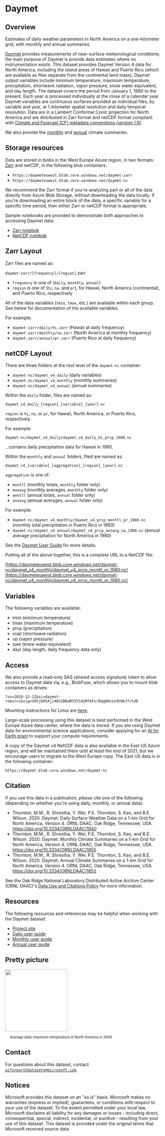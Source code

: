# Daymet

## Overview

Estimates of daily weather parameters in North America on a one-kilometer grid, with monthly and annual summaries.

[Daymet](https://daymet.ornl.gov/) provides measurements of near-surface meteorological conditions; the main purpose of Daymet is provide data estimates where no instrumentation exists.
This dataset provides Daymet Version 4 data for North America, including the island areas of Hawaii and Puerto Rico (which are available as files separate from the continental land mass). Daymet output variables include minimum temperature, maximum temperature, precipitation, shortwave radiation, vapor pressure, snow water equivalent, and day length. The dataset covers the period from January 1, 1980 to the present. Each year is processed individually at the close of a calendar year. Daymet variables are continuous surfaces provided as individual files, by variable and year, at 1-kilometer spatial resolution and daily temporal resolution. Data are in a Lambert Conformal Conic projection for North America and are distributed in Zarr format and netCDF format compliant with [Climate and Forecast (CF) metadata conventions (version 1.6)](http://cfconventions.org/).  

We also provide the [monthly](https://daac.ornl.gov/DAYMET/guides/Daymet_V4_Monthly_Climatology.html) and [annual](https://daac.ornl.gov/DAYMET/guides/Daymet_V4_Annual_Climatology.html) climate summaries.


## Storage resources 

Data are stored in blobs in the West Europe Azure region, in two formats: [Zarr](https://zarr.readthedocs.io/) and netCDF, in the following blob containers:

* `https://daymeteuwest.blob.core.windows.net/daymet-zarr`
* `https://daymeteuwest.blob.core.windows.net/daymet-nc`

We recommend the Zarr format if you're analyzing part or all of the data directly from Azure Blob Storage, without downloading the data locally.
If you're downloading an entire block of the data, a specific variable for a specific time period, then either Zarr or netCDF format is appropriate.

Sample notebooks are provided to demonstrate both approaches to accessing Daymet data:

* [Zarr notebok](daymet-zarr.ipynb)
* [NetCDF notebok](daymet-nc.ipynb)


## Zarr Layout

Zarr files are named as:

`daymet-zarr/[frequency]/[region]`.zarr

* `frequency` is one of (`daily`, `monthly`, `annual`)
* `region` is one of (`hi`, `na`, and `pr`), for Hawaii, North America (continental), and Puerto Rico, respectively

All of the data variables (`tmin`, `tmax`, etc.) are available within each group.  See below for documentation of the available variables.

For example:

* `daymet-zarr/daily/hi.zarr` (Hawaii at daily frequency)
* `daymet-zarr/monthly/na.zarr` (North America at monthly frequency)
* `daymet-zarr/annual/pr.zarr` (Puerto Rico at daily frequency)


## netCDF Layout

There are three folders at the root level of the `daymet-nc` container:

* `daymet-nc/daymet_v4_daily` (daily variables)
* `daymet-nc/daymet_v4_monthly` (monthly summaries)
* `daymet-nc/daymet_v4_annual` (annual summaries)

Within the `daily` folder, files are named as:

`daymet_v4_daily_[region]_[variable]_[year].nc`

`region` is `hi`, `na`, or `pr`, for Hawaii, North America, or Puerto Rico, respectively.

For example:

`daymet-nc/daymet_v4_daily/daymet_v4_daily_hi_prcp_1980.nc`

...contains daily precipitation data for Hawaii in 1980.

Within the `monthly` and `annual` folders, filed are named as:

`daymet_v4_[variable]_[aggregation]_[region]_[year].nc`

`aggregation` is one of:

* `monttl` (monthly totals, `monthly` folder only)
* `monavg` (monthly averages, `monthly` folder only)
* `annttl` (annual totals, `annual` folder only)
* `annavg` (annual averages, `annual` folder only)

For example:

* `daymet-nc/daymet_v4_monthly/daymet_v4_prcp_monttl_pr_1980.nc` (monthly total precipitation in Puerto Rico in 1980)
* `daymet-nc/daymet_v4_annual/daymet_v4_prcp_annavg_na_1980.nc` (annual average precipitation for North America in 1980)

See the [Daymet User Guide](https://daac.ornl.gov/DAYMET/guides/Daymet_V4_Monthly_Climatology.html) for more details.

Putting all of the above together, this is a complete URL to a NetCDF file:

[https://daymeteuwest.blob.core.windows.net/daymet-nc/daymet_v4_monthly/daymet_v4_prcp_monttl_pr_1980.nc](https://daymeteuwest.blob.core.windows.net/daymet-nc/daymet_v4_monthly/daymet_v4_prcp_monttl_pr_1980.nc)

## Variables

The following variables are available:

* tmin (minimum temperature)
* tmax (maximum temperature)
* prcp (precipitation)
* srad (shortwave radiation)
* vp (vapor pressure)
* swe (snow water equivalent)
* dayl (day length, daily frequency data only)


## Access

We also provide a read-only SAS (shared access signature) token to allow access to Daymet data via, e.g., BlobFuse, which allows you to mount blob containers as drives:

`?sv=2019-12-12&si=daymet-ro&sr=c&sig=V85jbO5Ajj46%2BOwM3SYIA2MfXFvr8qq6Hvse3U9kJfc%3D`

Mounting instructions for Linux are [here](https://docs.microsoft.com/en-us/azure/storage/blobs/storage-how-to-mount-container-linux).

Large-scale processing using this dataset is best performed in the West Europe Azure data center, where the data is stored.  If you are using Daymet data for environmental science applications, consider applying for an [AI for Earth grant](http://aka.ms/aiforearth) to support your compute requirements.

A copy of the Daymet v4 NetCDF data is also available in the East US Azure region, and will be maintained there until at least the end of 2021, but we encourage users to migrate to the West Europe copy.  The East US data is in the following container:

`https://daymet.blob.core.windows.net/daymet-nc`


## Citation

If you use this data in a publication, please cite one of the following (depending on whether you're using daily, monthly, or annual data):

* Thornton, M.M., R. Shrestha, Y. Wei, P.E. Thornton, S. Kao, and B.E. Wilson. 2020. Daymet: Daily Surface Weather Data on a 1-km Grid for North America, Version 4. ORNL DAAC, Oak Ridge, Tennessee, USA. https://doi.org/10.3334/ORNLDAAC/1840
* Thornton, M.M., R. Shrestha, Y. Wei, P.E. Thornton, S. Kao, and B.E. Wilson. 2020. Daymet: Monthly Climate Summaries on a 1-km Grid for North America, Version 4. ORNL DAAC, Oak Ridge, Tennessee, USA. https://doi.org/10.3334/ORNLDAAC/1855
* Thornton, M.M., R. Shrestha, Y. Wei, P.E. Thornton, S. Kao, and B.E. Wilson. 2020. Daymet: Annual Climate Summaries on a 1-km Grid for North America, Version 4. ORNL DAAC, Oak Ridge, Tennessee, USA. https://doi.org/10.3334/ORNLDAAC/1852

See the Oak Ridge National Laboratory Distributed Active Archive Center (ORNL DAAC)'s [Data Use and Citations Policy](https://daac.ornl.gov/citation_policy.html) for more information.


## Resources

The following resources and references may be helpful when working with the Daymet dataset:

* [Project site](https://daymet.ornl.gov/)<br/>
* [Daily user guide](https://daac.ornl.gov/DAYMET/guides/Daymet_Daily_V4.html)<br/>
* [Monthly user guide](https://daac.ornl.gov/DAYMET/guides/Daymet_V4_Monthly_Climatology.html)<br/>
* [Annual user guide](https://daac.ornl.gov/DAYMET/guides/Daymet_V4_Annual_Climatology.html)<br/>


## Pretty picture

<img src="https://ai4edatasetspublicassets.blob.core.windows.net/assets/aod_images/daymet.png" style="width:200px;">
<br/>
<p style="font-size:80%;margin-left:15px;">Average daily maximum temperature in North America in 2009.</p>


## Contact

For questions about this dataset, contact [`aiforearthdatasets@microsoft.com`](mailto:aiforearthdatasets@microsoft.com?subject=daymet%20question).


## Notices

Microsoft provides this dataset on an "as is" basis.  Microsoft makes no warranties (express or implied), guarantees, or conditions with respect to your use of the dataset.  To the extent permitted under your local law, Microsoft disclaims all liability for any damages or losses - including direct, consequential, special, indirect, incidental, or punitive - resulting from your use of this dataset.  This dataset is provided under the original terms that Microsoft received source data.

